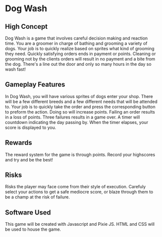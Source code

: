 # Dog Wash
## High Concept
  Dog Wash is a game that involves careful decision making and reaction time. You are a groomer in charge of bathing and grooming a variety of dogs. Your job is to quickly realize based on sprites what kind of grooming they need. Quickly satisfying orders ends in payment or points. Cleaning or grooming not by the clients orders will result in no payment and a bite from the dog. There's a line out the door and only so many hours in the day so wash fast!
## Gameplay Features
  In Dog Wash, you will have various sprites of dogs enter your shop. There will be a few different breeds and a few different needs that will be attended to. Your job is to quickly take the order and press the corresponding button to preform the action. Doing so will increase points. Failing an order results in a loss of points. Three failures results in a game over. A timer will countdown indicating the day passing by. When the timer elapses, your score is displayed to you.
## Rewards
  The reward system for the game is through points. Record your highscores and try and be the best!
## Risks
  Risks the player may face come from their style of execution. Carefuly select your actions to get a safe mediocre score, or blaze through them to be a champ at the risk of failure.
## Software Used
  This game will be created with Javascript and Pixie JS. HTML and CSS will be used to house the game.
